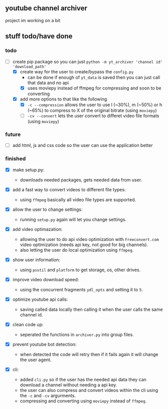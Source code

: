 ## youtube channel archiver

project im working on a bit

## stuff todo/have done

### todo

- [ ] create pip package so you can just `python -m yt_archiver 'channel id' 'download_path'`
    - [X] create way for the user to create/bypass the `config.py`
        - can be done if enough of `yt_data` is saved then you can just call that data and no api
        - [X] uses moviepy instead of ffmpeg for compressing and soon to be converting
    - [X] add more options to that like the following
        - [X] `-c --compression` allows the user to use l (~30%), m (~50%) or h (~65%) to compress to X of the original bitrate    (using `moviepy`)
        - [ ] `-cv --convert` lets the user convert to differet video file formats (using `moviepy`)

### future

- [ ] add html, js and css code so the user can use the application better

### finished

- [X] make setup.py:
    - downloads needed packages, gets needed data from user.

- [X] add a fast way to convert videos to different file types:
    - using `ffmpeg` basically all video file types are supported.

- [X] allow the user to change settings:
    - running `setup.py` again will let you change settings.

- [X] add video optimazation:
    - allowing the user to do api video optimization with `Freeconvert.com` video optimization (needs api key, not good for big channels).
    - also letting the user do local optimization using `ffmpeg`.

- [X] show user information:
    - using `psutil` and `platform` to get storage, os, other drives.

- [X] improve video download speed:
    - using the concurrent fragments `ydl_opts` and setting it to `5`.

- [X] optimize youtube api calls:
    - saving called data locally then calling it when the user calls the same channel id.

- [X] clean code up:
    - seperated the functions in `archiver.py` into group files.

- [X] prevent youtube bot detection:
    - when detected the code will retry then if it fails again it will change the user agent.

- [X] cli:
    - added `cli.py` so if the user has the needed api data they can download a channel without needing a api key.
    - the user can also compress and convert videos within the cli using the `-c` and `-cv` argurments.
    - compressing and converting using `moviepy` instead of `ffmpeg`.
